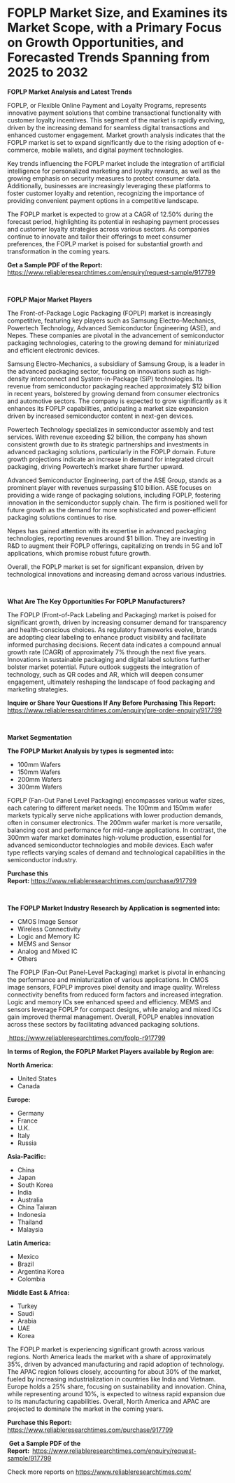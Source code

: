 <p><h1>FOPLP Market Size, and Examines its Market Scope, with a Primary Focus on Growth Opportunities, and Forecasted Trends Spanning from 2025 to 2032</h1></p><p><strong>FOPLP Market Analysis and Latest Trends</strong></p>
<p><p>FOPLP, or Flexible Online Payment and Loyalty Programs, represents innovative payment solutions that combine transactional functionality with customer loyalty incentives. This segment of the market is rapidly evolving, driven by the increasing demand for seamless digital transactions and enhanced customer engagement. Market growth analysis indicates that the FOPLP market is set to expand significantly due to the rising adoption of e-commerce, mobile wallets, and digital payment technologies.</p><p>Key trends influencing the FOPLP market include the integration of artificial intelligence for personalized marketing and loyalty rewards, as well as the growing emphasis on security measures to protect consumer data. Additionally, businesses are increasingly leveraging these platforms to foster customer loyalty and retention, recognizing the importance of providing convenient payment options in a competitive landscape. </p><p>The FOPLP market is expected to grow at a CAGR of 12.50% during the forecast period, highlighting its potential in reshaping payment processes and customer loyalty strategies across various sectors. As companies continue to innovate and tailor their offerings to meet consumer preferences, the FOPLP market is poised for substantial growth and transformation in the coming years.</p></p>
<p><strong>Get a Sample PDF of the Report:&nbsp;</strong> <a href="https://www.reliableresearchtimes.com/enquiry/request-sample/917799?utm_campaign=2475&utm_medium=2&utm_source=Github&utm_content=ia&utm_term=05032025&utm_id=foplp">https://www.reliableresearchtimes.com/enquiry/request-sample/917799</a></p>
<p>&nbsp;</p>
<p><strong>FOPLP Major Market Players</strong></p>
<p><p>The Front-of-Package Logic Packaging (FOPLP) market is increasingly competitive, featuring key players such as Samsung Electro-Mechanics, Powertech Technology, Advanced Semiconductor Engineering (ASE), and Nepes. These companies are pivotal in the advancement of semiconductor packaging technologies, catering to the growing demand for miniaturized and efficient electronic devices.</p><p>Samsung Electro-Mechanics, a subsidiary of Samsung Group, is a leader in the advanced packaging sector, focusing on innovations such as high-density interconnect and System-in-Package (SiP) technologies. Its revenue from semiconductor packaging reached approximately $12 billion in recent years, bolstered by growing demand from consumer electronics and automotive sectors. The company is expected to grow significantly as it enhances its FOPLP capabilities, anticipating a market size expansion driven by increased semiconductor content in next-gen devices.</p><p>Powertech Technology specializes in semiconductor assembly and test services. With revenue exceeding $2 billion, the company has shown consistent growth due to its strategic partnerships and investments in advanced packaging solutions, particularly in the FOPLP domain. Future growth projections indicate an increase in demand for integrated circuit packaging, driving Powertech’s market share further upward.</p><p>Advanced Semiconductor Engineering, part of the ASE Group, stands as a prominent player with revenues surpassing $10 billion. ASE focuses on providing a wide range of packaging solutions, including FOPLP, fostering innovation in the semiconductor supply chain. The firm is positioned well for future growth as the demand for more sophisticated and power-efficient packaging solutions continues to rise.</p><p>Nepes has gained attention with its expertise in advanced packaging technologies, reporting revenues around $1 billion. They are investing in R&D to augment their FOPLP offerings, capitalizing on trends in 5G and IoT applications, which promise robust future growth. </p><p>Overall, the FOPLP market is set for significant expansion, driven by technological innovations and increasing demand across various industries.</p></p>
<p>&nbsp;</p>
<p><strong>What Are The Key Opportunities For FOPLP Manufacturers?</strong></p>
<p><p>The FOPLP (Front-of-Pack Labeling and Packaging) market is poised for significant growth, driven by increasing consumer demand for transparency and health-conscious choices. As regulatory frameworks evolve, brands are adopting clear labeling to enhance product visibility and facilitate informed purchasing decisions. Recent data indicates a compound annual growth rate (CAGR) of approximately 7% through the next five years. Innovations in sustainable packaging and digital label solutions further bolster market potential. Future outlook suggests the integration of technology, such as QR codes and AR, which will deepen consumer engagement, ultimately reshaping the landscape of food packaging and marketing strategies.</p></p>
<p><strong>Inquire or Share Your Questions If Any Before Purchasing This Report:</strong> <a href="https://www.reliableresearchtimes.com/enquiry/pre-order-enquiry/917799?utm_campaign=2475&utm_medium=2&utm_source=Github&utm_content=ia&utm_term=05032025&utm_id=foplp">https://www.reliableresearchtimes.com/enquiry/pre-order-enquiry/917799</a></p>
<p>&nbsp;</p>
<p><strong>Market Segmentation</strong></p>
<p><strong>The FOPLP Market Analysis by types is segmented into:</strong></p>
<p><ul><li>100mm Wafers</li><li>150mm Wafers</li><li>200mm Wafers</li><li>300mm Wafers</li></ul></p>
<p><p>FOPLP (Fan-Out Panel Level Packaging) encompasses various wafer sizes, each catering to different market needs. The 100mm and 150mm wafer markets typically serve niche applications with lower production demands, often in consumer electronics. The 200mm wafer market is more versatile, balancing cost and performance for mid-range applications. In contrast, the 300mm wafer market dominates high-volume production, essential for advanced semiconductor technologies and mobile devices. Each wafer type reflects varying scales of demand and technological capabilities in the semiconductor industry.</p></p>
<p><strong>Purchase this Report:&nbsp;</strong><a href="https://www.reliableresearchtimes.com/purchase/917799?utm_campaign=2475&utm_medium=2&utm_source=Github&utm_content=ia&utm_term=05032025&utm_id=foplp">https://www.reliableresearchtimes.com/purchase/917799</a></p>
<p>&nbsp;</p>
<p><strong>The FOPLP Market Industry Research by Application is segmented into:</strong></p>
<p><ul><li>CMOS Image Sensor</li><li>Wireless Connectivity</li><li>Logic and Memory IC</li><li>MEMS and Sensor</li><li>Analog and Mixed IC</li><li>Others</li></ul></p>
<p><p>The FOPLP (Fan-Out Panel-Level Packaging) market is pivotal in enhancing the performance and miniaturization of various applications. In CMOS image sensors, FOPLP improves pixel density and image quality. Wireless connectivity benefits from reduced form factors and increased integration. Logic and memory ICs see enhanced speed and efficiency. MEMS and sensors leverage FOPLP for compact designs, while analog and mixed ICs gain improved thermal management. Overall, FOPLP enables innovation across these sectors by facilitating advanced packaging solutions.</p></p>
<p><a href="https://www.reliableresearchtimes.com/foplp-r917799?utm_campaign=2475&utm_medium=2&utm_source=Github&utm_content=ia&utm_term=05032025&utm_id=foplp">&nbsp;https://www.reliableresearchtimes.com/foplp-r917799</a></p>
<p><strong>In terms of Region, the FOPLP Market Players available by Region are:</strong></p>
<p>
    <p> <strong> North America: </strong>
        <ul>
            <li>United States</li>
            <li>Canada</li>
        </ul>
        </p> 
    <p> <strong> Europe: </strong>
        <ul>
            <li>Germany</li>
            <li>France</li>
            <li>U.K.</li>
            <li>Italy</li>
            <li>Russia</li>
        </ul>
        </p> 
    <p> <strong> Asia-Pacific: </strong>
        <ul>
            <li>China</li>
            <li>Japan</li>
            <li>South Korea</li>
            <li>India</li>
            <li>Australia</li>
            <li>China Taiwan</li>
            <li>Indonesia</li>
            <li>Thailand</li>
            <li>Malaysia</li>
        </ul>
        </p> 
    <p> <strong> Latin America: </strong>
        <ul>
            <li>Mexico</li>
            <li>Brazil</li>
            <li>Argentina Korea</li>
            <li>Colombia</li>
        </ul>
        </p> 
    <p> <strong> Middle East & Africa: </strong>
        <ul>
            <li>Turkey</li>
            <li>Saudi</li>
            <li>Arabia</li>
            <li>UAE</li>
            <li>Korea</li>
        </ul>
    </p>
    </p>
<p><p>The FOPLP market is experiencing significant growth across various regions. North America leads the market with a share of approximately 35%, driven by advanced manufacturing and rapid adoption of technology. The APAC region follows closely, accounting for about 30% of the market, fueled by increasing industrialization in countries like India and Vietnam. Europe holds a 25% share, focusing on sustainability and innovation. China, while representing around 10%, is expected to witness rapid expansion due to its manufacturing capabilities. Overall, North America and APAC are projected to dominate the market in the coming years.</p></p>
<p><strong>Purchase this Report: </strong><a href="https://www.reliableresearchtimes.com/purchase/917799?utm_campaign=2475&utm_medium=2&utm_source=Github&utm_content=ia&utm_term=05032025&utm_id=foplp">https://www.reliableresearchtimes.com/purchase/917799</a></p>
<p>&nbsp;<strong>Get a Sample PDF of the Report:&nbsp;&nbsp;</strong><a href="https://www.reliableresearchtimes.com/enquiry/request-sample/917799?utm_campaign=2475&utm_medium=2&utm_source=Github&utm_content=ia&utm_term=05032025&utm_id=foplp">https://www.reliableresearchtimes.com/enquiry/request-sample/917799</a></p>
<p><strong></strong></p>
<p>Check more reports on <a href="https://www.reliableresearchtimes.com/?utm_campaign=2475&utm_medium=2&utm_source=Github&utm_content=ia&utm_term=05032025&utm_id=foplp">https://www.reliableresearchtimes.com/</a></p>